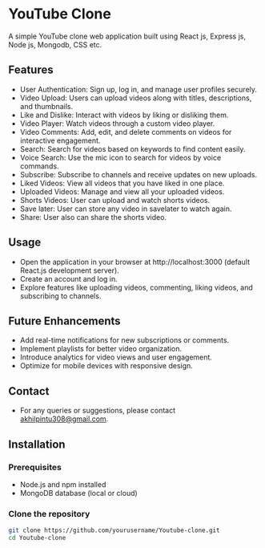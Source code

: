 # YouTube Clone

A simple YouTube clone web application built using React js, Express js, Node js, Mongodb, CSS etc.

## Features
- User Authentication: Sign up, log in, and manage user profiles securely.
- Video Upload: Users can upload videos along with titles, descriptions, and thumbnails.
- Like and Dislike: Interact with videos by liking or disliking them.
- Video Player: Watch videos through a custom video player.
- Video Comments: Add, edit, and delete comments on videos for interactive engagement.
- Search: Search for videos based on keywords to find content easily.
- Voice Search: Use the mic icon to search for videos by voice commands.
- Subscribe: Subscribe to channels and receive updates on new uploads.
- Liked Videos: View all videos that you have liked in one place.
- Uploaded Videos: Manage and view all your uploaded videos.
- Shorts Videos: User can upload and watch shorts videos.
- Save later: User can store any video in savelater to watch again.
- Share: User also can share the shorts video.


## Usage

- Open the application in your browser at http://localhost:3000 (default React.js development server).
- Create an account and log in.
- Explore features like uploading videos, commenting, liking videos, and subscribing to channels.

## Future Enhancements

- Add real-time notifications for new subscriptions or comments.
- Implement playlists for better video organization.
- Introduce analytics for video views and user engagement.
- Optimize for mobile devices with responsive design.

## Contact
- For any queries or suggestions, please contact akhilpintu308@gmail.com.

## Installation

### Prerequisites
- Node.js and npm installed
- MongoDB database (local or cloud)

### Clone the repository
```bash
git clone https://github.com/yourusername/Youtube-clone.git
cd Youtube-clone

